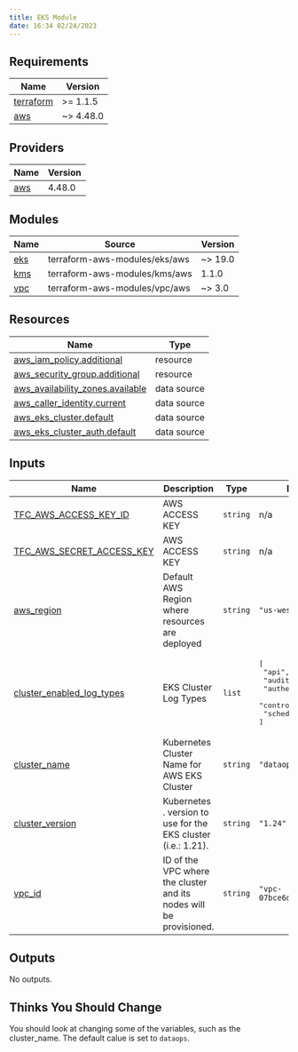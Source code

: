 ```yaml
---
title: EKS Module
date: 16:34 02/24/2023
---
```


<!-- BEGIN_TF_DOCS -->
## Requirements

| Name | Version |
|------|---------|
| <a name="requirement_terraform"></a> [terraform](#requirement\_terraform) | >= 1.1.5 |
| <a name="requirement_aws"></a> [aws](#requirement\_aws) | ~> 4.48.0 |

## Providers

| Name | Version |
|------|---------|
| <a name="provider_aws"></a> [aws](#provider\_aws) | 4.48.0 |

## Modules

| Name | Source | Version |
|------|--------|---------|
| <a name="module_eks"></a> [eks](#module\_eks) | terraform-aws-modules/eks/aws | ~> 19.0 |
| <a name="module_kms"></a> [kms](#module\_kms) | terraform-aws-modules/kms/aws | 1.1.0 |
| <a name="module_vpc"></a> [vpc](#module\_vpc) | terraform-aws-modules/vpc/aws | ~> 3.0 |

## Resources

| Name | Type |
|------|------|
| [aws_iam_policy.additional](https://registry.terraform.io/providers/hashicorp/aws/latest/docs/resources/iam_policy) | resource |
| [aws_security_group.additional](https://registry.terraform.io/providers/hashicorp/aws/latest/docs/resources/security_group) | resource |
| [aws_availability_zones.available](https://registry.terraform.io/providers/hashicorp/aws/latest/docs/data-sources/availability_zones) | data source |
| [aws_caller_identity.current](https://registry.terraform.io/providers/hashicorp/aws/latest/docs/data-sources/caller_identity) | data source |
| [aws_eks_cluster.default](https://registry.terraform.io/providers/hashicorp/aws/latest/docs/data-sources/eks_cluster) | data source |
| [aws_eks_cluster_auth.default](https://registry.terraform.io/providers/hashicorp/aws/latest/docs/data-sources/eks_cluster_auth) | data source |

## Inputs

| Name | Description | Type | Default | Required |
|------|-------------|------|---------|:--------:|
| <a name="input_TFC_AWS_ACCESS_KEY_ID"></a> [TFC\_AWS\_ACCESS\_KEY\_ID](#input\_TFC\_AWS\_ACCESS\_KEY\_ID) | AWS ACCESS KEY | `string` | n/a | yes |
| <a name="input_TFC_AWS_SECRET_ACCESS_KEY"></a> [TFC\_AWS\_SECRET\_ACCESS\_KEY](#input\_TFC\_AWS\_SECRET\_ACCESS\_KEY) | AWS ACCESS KEY | `string` | n/a | yes |
| <a name="input_aws_region"></a> [aws\_region](#input\_aws\_region) | Default AWS Region where resources are deployed | `string` | `"us-west-1"` | no |
| <a name="input_cluster_enabled_log_types"></a> [cluster\_enabled\_log\_types](#input\_cluster\_enabled\_log\_types) | EKS Cluster Log Types | `list` | <pre>[<br>  "api",<br>  "audit",<br>  "authenticator",<br>  "controllerManager",<br>  "scheduler"<br>]</pre> | no |
| <a name="input_cluster_name"></a> [cluster\_name](#input\_cluster\_name) | Kubernetes Cluster Name for AWS EKS Cluster | `string` | `"dataops"` | no |
| <a name="input_cluster_version"></a> [cluster\_version](#input\_cluster\_version) | Kubernetes <major>.<minor> version to use for the EKS cluster (i.e.: 1.21). | `string` | `"1.24"` | no |
| <a name="input_vpc_id"></a> [vpc\_id](#input\_vpc\_id) | ID of the VPC where the cluster and its nodes will be provisioned. | `string` | `"vpc-07bce6da0cade60db"` | no |

## Outputs

No outputs.
<!-- END_TF_DOCS -->

## Thinks You Should Change

You should look at changing some of the variables, such as the cluster_name. The default calue is set to `dataops`.
